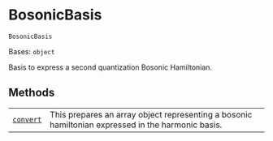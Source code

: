# BosonicBasis

`BosonicBasis`

Bases: `object`

Basis to express a second quantization Bosonic Hamiltonian.

## Methods

|                                                                                                                                                                                                             |                                                                                                   |
| ----------------------------------------------------------------------------------------------------------------------------------------------------------------------------------------------------------- | ------------------------------------------------------------------------------------------------- |
| [`convert`](qiskit.chemistry.components.bosonic_bases.BosonicBasis.convert#qiskit.chemistry.components.bosonic_bases.BosonicBasis.convert "qiskit.chemistry.components.bosonic_bases.BosonicBasis.convert") | This prepares an array object representing a bosonic hamiltonian expressed in the harmonic basis. |
